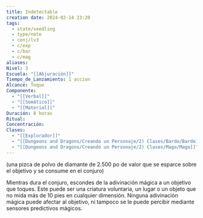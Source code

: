 ```yaml
---
title: Indetectable
creation date: 2024-02-14 23:20
tags:
  - state/seedling
  - type/note
  - conj/lv3
  - c/exp
  - c/bar
  - c/mag
aliases: 
Nivel: 3
Escuela: "[[Abjuración]]"
Tiempo_de_Lanzamiento: 1 accion
Alcance: Toque
Componente:
  - "[[Verbal]]"
  - "[[Somático]]"
  - "[[Material]]"
Duración: 8 horas
Ritual: 
Concentración: 
Clases:
  - "[[Explorador]]"
  - "[[Dungeons and Dragons/Creando un Personaje/2) Clases/Bardo/Bardo]]"
  - "[[Dungeons and Dragons/Creando un Personaje/2) Clases/Mago/Mago]]"
---
```

(una pizca de polvo de diamante de 2.500 po de valor que se esparce sobre el objetivo y se consume en el conjuro)

Mientras dura el conjuro, escondes de la adivinación mágica a un objetivo que toques. Este puede ser una criatura voluntaria, un lugar o un objeto que no mida más de 10 pies en cualquier dimensión. Ninguna adivinación mágica puede afectar al objetivo, ni tampoco se le puede percibir mediante sensores predictivos mágicos.

